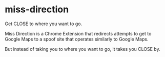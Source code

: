 # miss-direction
Get CLOSE to where you want to go.


Miss Direction is a Chrome Extension that redirects attempts to get to Google Maps to a spoof site that operates similarly to Google Maps.

But instead of taking you to where you want to go, it takes you CLOSE by.
